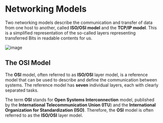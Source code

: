 # Networking Models

Two networking models describe the communication and transfer of data from one host to another, called **ISO/OSI model** and the **TCP/IP model**. This is a simplified representation of the so-called layers representing transferred Bits in readable contents for us.

![image](https://github.com/user-attachments/assets/b6cbcf95-2a12-46a5-8ae0-cf2dab22ad54)

## The OSI Model

The **OSI** model, often referred to as **ISO/OSI** layer model, is a reference model that can be used to describe and define the communication between systems. The reference model has **seven** individual layers, each with clearly separated tasks.

The term **OSI** stands for **Open Systems Interconnection** model, published by the **International Telecommunication Union (ITU**) and the **International Organization for Standardization (ISO)**. Therefore, the **OSI** model is often referred to as the **ISO/OSI** layer model.

